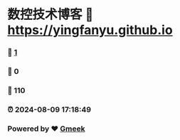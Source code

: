 # 数控技术博客 :link: https://yingfanyu.github.io 
### :page_facing_up: [1](https://yingfanyu.github.io/tag.html) 
### :speech_balloon: 0 
### :hibiscus: 110 
### :alarm_clock: 2024-08-09 17:18:49 
### Powered by :heart: [Gmeek](https://github.com/Meekdai/Gmeek)
